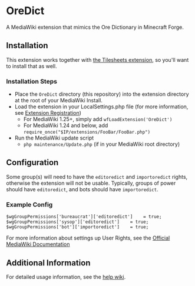 # OreDict
A MediaWiki extension that mimics the Ore Dictionary in Minecraft Forge.

## Installation
This extension works together with [the Tilesheets extension](https://github.com/hydrawiki/tilesheets), so you'll want to install that as well.

### Installation Steps
* Place the `OreDict` directory (this repository) into the extension directory at the root of your MediaWiki Install.
* Load the extension in your LocalSettings.php file (for more information, see [Extension Registration](https://www.mediawiki.org/wiki/Manual:Extension_registration))
    * For MediaWiki 1.25+, simply add `wfLoadExtension('OreDict')`
    * For MediaWiki 1.24 and below, add `require_once("$IP/extensions/FooBar/FooBar.php")`
* Run the MediaWiki update script
    * `php maintenance/Update.php` (if in your MediaWiki root directory)

## Configuration

Some group(s) will need to have the `editoredict` and `importoredict` rights, otherwise the extension will not be usable.
Typically, groups of power should have `editoredict`, and bots should have `importoredict`.

### Example Config
```
$wgGroupPermissions['bureaucrat']['editoredict']    = true;
$wgGroupPermissions['sysop']['editoredict']    = true;
$wgGroupPermissions['bot']['importoredict']    = true;
```

For more information about settings up User Rights, see the [Official MediaWiki Documentation](https://www.mediawiki.org/wiki/Manual:User_rights)

## Additional Information

For detailed usage information, see the [help wiki](https://help.gamepedia.com/Extension:OreDict).
